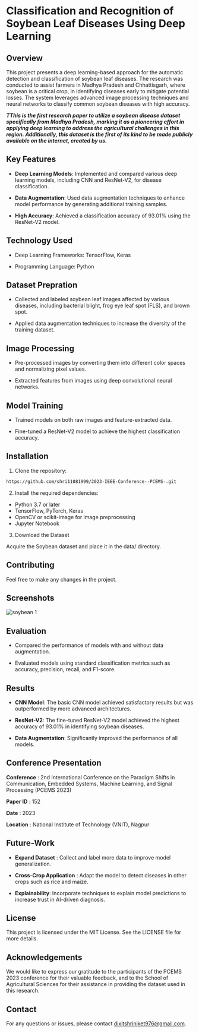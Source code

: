 # Classification and Recognition of Soybean Leaf Diseases Using Deep Learning

## Overview

This project presents a deep learning-based approach for the automatic detection and classification of soybean leaf diseases. The research was conducted to assist farmers in Madhya Pradesh and Chhattisgarh, where soybean is a critical crop, in identifying diseases early to mitigate potential losses. The system leverages advanced image processing techniques and neural networks to classify common soybean diseases with high accuracy.

***TThis is the first research paper to utilize a soybean disease dataset specifically from Madhya Pradesh, marking it as a pioneering effort in applying deep learning to address the agricultural challenges in this region. Additionally, this dataset is the first of its kind to be made publicly available on the internet, created by us.***

## Key Features

* **Deep Learning Models**: Implemented and compared various deep learning models, including CNN and ResNet-V2, for disease classification.

* **Data Augmentation**: Used data augmentation techniques to enhance model performance by generating additional training samples.

* **High Accuracy**: Achieved a classification accuracy of 93.01% using the ResNet-V2 model.


## Technology Used

* Deep Learning Frameworks: TensorFlow, Keras

* Programming Language: Python

## Dataset Prepration

* Collected and labeled soybean leaf images affected by various diseases, including bacterial blight, frog eye leaf spot (FLS), and brown spot.

* Applied data augmentation techniques to increase the diversity of the training dataset.
## Image Processing

* Pre-processed images by converting them into different color spaces and normalizing pixel values.

* Extracted features from images using deep convolutional neural networks.
## Model Training

* Trained models on both raw images and feature-extracted data.

* Fine-tuned a ResNet-V2 model to achieve the highest classification accuracy.
## Installation

1. Clone the repository:

```bash
https://github.com/shri11081999/2023-IEEE-Conference--PCEMS-.git
```
2. Install the required dependencies:

* Python 3.7 or later
* TensorFlow, PyTorch, Keras
* OpenCV or scikit-image for image preprocessing
* Jupyter Notebook


3. Download the Dataset

Acquire the Soybean dataset and place it in the data/ directory.


## Contributing

Feel free to make any changes in the project.
## Screenshots

![soybean 1](https://github.com/user-attachments/assets/4dcd337d-f57b-49af-83a7-279e480c1f4b)


## Evaluation

* Compared the performance of models with and without data augmentation.

* Evaluated models using standard classification metrics such as accuracy, precision, recall, and F1-score.
## Results

* **CNN Model**:  The basic CNN model achieved satisfactory results but was outperformed by more advanced architectures.

* **ResNet-V2**: The fine-tuned ResNet-V2 model achieved the highest accuracy of 93.01% in identifying soybean diseases.


* **Data Augmentation**: Significantly improved the performance of all models.

## Conference Presentation

**Conference** : 2nd International Conference on the Paradigm Shifts in Communication, Embedded Systems, Machine Learning, and Signal Processing (PCEMS 2023)

**Paper ID** : 152

**Date** : 2023

**Location** : National Institute of Technology (VNIT), Nagpur
## Future-Work

* **Expand Dataset** : Collect and label more data to improve model generalization.

* **Cross-Crop Application** : Adapt the model to detect diseases in other crops such as rice and maize.

* **Explainability**: Incorporate techniques to explain model predictions to increase trust in AI-driven diagnosis.
## License

This project is licensed under the MIT License. See the LICENSE file for more details.

## Acknowledgements

We would like to express our gratitude to the participants of the PCEMS 2023 conference for their valuable feedback, and to the School of Agricultural Sciences for their assistance in providing the dataset used in this research.


## Contact

For any questions or issues, please contact dixitshriniket976@gmail.com.
